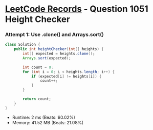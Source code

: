 # [LeetCode Records](../../README.md) - Question 1051 Height Checker

### Attempt 1: Use .clone() and Arrays.sort()
```java
class Solution {
    public int heightChecker(int[] heights) {
        int[] expected = heights.clone();
        Arrays.sort(expected);
        
        int count = 0;
        for (int i = 0; i < heights.length; i++) {
            if (expected[i] != heights[i]) {
                count++;
            }
        }
        
        return count;
    }
}
```
- Runtime: 2 ms (Beats: 90.02%)
- Memory: 41.52 MB (Beats: 21.08%)

<br>
